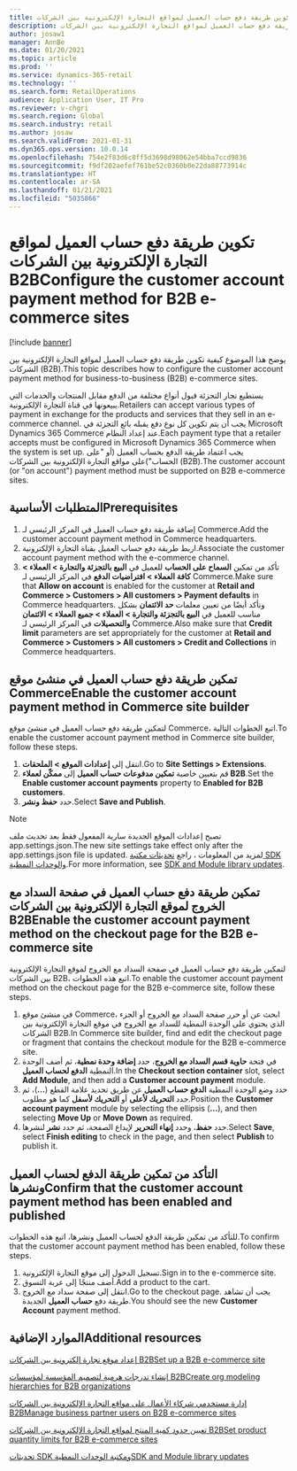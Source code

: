 ```yaml
---
title: تكوين طريقة دفع حساب العميل لمواقع التجارة الإلكترونية بين الشركات B2B
description: يوضح هذا الموضوع كيفية تكوين طريقة دفع حساب العميل لمواقع التجارة الإلكترونية بين الشركات (B2B).
author: josaw1
manager: AnnBe
ms.date: 01/20/2021
ms.topic: article
ms.prod: ''
ms.service: dynamics-365-retail
ms.technology: ''
ms.search.form: RetailOperations
audience: Application User, IT Pro
ms.reviewer: v-chgri
ms.search.region: Global
ms.search.industry: retail
ms.author: josaw
ms.search.validFrom: 2021-01-31
ms.dyn365.ops.version: 10.0.14
ms.openlocfilehash: 754e2f83d6c8ff5d3698d98062e54bba7ccd9836
ms.sourcegitcommit: f9df202aefef761be52c0360b0e22da88773914c
ms.translationtype: HT
ms.contentlocale: ar-SA
ms.lasthandoff: 01/21/2021
ms.locfileid: "5035866"
---
```

# <a name="configure-the-customer-account-payment-method-for-b2b-e-commerce-sites"></a><span data-ttu-id="cc66c-103">تكوين طريقة دفع حساب العميل لمواقع التجارة الإلكترونية بين الشركات B2B</span><span class="sxs-lookup"><span data-stu-id="cc66c-103">Configure the customer account payment method for B2B e-commerce sites</span></span>

[!include [banner](../../includes/banner.md)]

<span data-ttu-id="cc66c-104">يوضح هذا الموضوع كيفية تكوين طريقة دفع حساب العميل لمواقع التجارة الإلكترونية بين الشركات (B2B).</span><span class="sxs-lookup"><span data-stu-id="cc66c-104">This topic describes how to configure the customer account payment method for business-to-business (B2B) e-commerce sites.</span></span>

<span data-ttu-id="cc66c-105">يستطيع تجار التجزئة قبول أنواع مختلفة من الدفع مقابل المنتجات والخدمات التي يبيعونها في قناة التجارة الإلكترونية.</span><span class="sxs-lookup"><span data-stu-id="cc66c-105">Retailers can accept various types of payment in exchange for the products and services that they sell in an e-commerce channel.</span></span> <span data-ttu-id="cc66c-106">يجب أن يتم تكوين كل نوع دفع يقبله بائع التجزئة في Microsoft Dynamics 365 Commerce عند إعداد النظام.</span><span class="sxs-lookup"><span data-stu-id="cc66c-106">Each payment type that a retailer accepts must be configured in Microsoft Dynamics 365 Commerce when the system is set up.</span></span> <span data-ttu-id="cc66c-107">يجب اعتماد طريقة الدفع بحساب العميل (أو "على الحساب")على مواقع التجارة الإلكترونية بين الشركات (B2B).</span><span class="sxs-lookup"><span data-stu-id="cc66c-107">The customer account (or "on account") payment method must be supported on B2B e-commerce sites.</span></span> 

## <a name="prerequisites"></a><span data-ttu-id="cc66c-108">المتطلبات الأساسية</span><span class="sxs-lookup"><span data-stu-id="cc66c-108">Prerequisites</span></span>

1. <span data-ttu-id="cc66c-109">إضافة طريقة دفع حساب العميل في المركز الرئيسي لـ Commerce.</span><span class="sxs-lookup"><span data-stu-id="cc66c-109">Add the customer account payment method in Commerce headquarters.</span></span>
2. <span data-ttu-id="cc66c-110">اربط طريقة دفع حساب العميل بقناة التجارة الإلكترونية.</span><span class="sxs-lookup"><span data-stu-id="cc66c-110">Associate the customer account payment method with the e-commerce channel.</span></span>
3. <span data-ttu-id="cc66c-111">تأكد من تمكين **السماح على الحساب** للعميل في **البيع بالتجزئة والتجارة \> العملاء \> كافة العملاء \> افتراضيات الدفع** في المركز الرئيسي لـ Commerce.</span><span class="sxs-lookup"><span data-stu-id="cc66c-111">Make sure that **Allow on account** is enabled for the customer at **Retail and Commerce \> Customers \> All customers \> Payment defaults** in Commerce headquarters.</span></span> <span data-ttu-id="cc66c-112">وتأكد أيضًا من تعيين معلمات **حد الائتمان** بشكل مناسب للعميل في **البيع بالتجزئة والتجارة \> العملاء \> جميع العملاء \> الائتمان والتحصيلات** في المركز الرئيسي لـ Commerce.</span><span class="sxs-lookup"><span data-stu-id="cc66c-112">Also make sure that **Credit limit** parameters are set appropriately for the customer at **Retail and Commerce \> Customers \> All customers \> Credit and Collections** in Commerce headquarters.</span></span> 

## <a name="enable-the-customer-account-payment-method-in-commerce-site-builder"></a><span data-ttu-id="cc66c-113">تمكين طريقة دفع حساب العميل في منشئ موقع Commerce</span><span class="sxs-lookup"><span data-stu-id="cc66c-113">Enable the customer account payment method in Commerce site builder</span></span> 

<span data-ttu-id="cc66c-114">لتمكين طريقة دفع حساب العميل في منشئ موقع Commerce، اتبع الخطوات التالية.</span><span class="sxs-lookup"><span data-stu-id="cc66c-114">To enable the customer account payment method in Commerce site builder, follow these steps.</span></span>

1. <span data-ttu-id="cc66c-115">انتقل إلى **إعدادات الموقع \> الملحقات**.</span><span class="sxs-lookup"><span data-stu-id="cc66c-115">Go to **Site Settings \> Extensions**.</span></span>
1. <span data-ttu-id="cc66c-116">قم بتعيين خاصية **تمكين مدفوعات حساب العميل** إلى **ممكّن لعملاء B2B**.</span><span class="sxs-lookup"><span data-stu-id="cc66c-116">Set the **Enable customer account payments** property to **Enabled for B2B customers**.</span></span> 
1. <span data-ttu-id="cc66c-117">حدد **حفظ ونشر**.</span><span class="sxs-lookup"><span data-stu-id="cc66c-117">Select **Save and Publish**.</span></span>

> [!NOTE]
> <span data-ttu-id="cc66c-118">تصبح إعدادات الموقع الجديدة سارية المفعول فقط بعد تحديث ملف app.settings.json.</span><span class="sxs-lookup"><span data-stu-id="cc66c-118">The new site settings take effect only after the app.settings.json file is updated.</span></span> <span data-ttu-id="cc66c-119">لمزيد من المعلومات ، راجع [تحديثات مكتبة SDK والوحدات النمطية](../e-commerce-extensibility/sdk-updates.md).</span><span class="sxs-lookup"><span data-stu-id="cc66c-119">For more information, see [SDK and Module library updates](../e-commerce-extensibility/sdk-updates.md).</span></span>

## <a name="enable-the-customer-account-payment-method-on-the-checkout-page-for-the-b2b-e-commerce-site"></a><span data-ttu-id="cc66c-120">تمكين طريقة دفع حساب العميل في صفحة السداد مع الخروج لموقع التجارة الإلكترونية بين الشركات B2B</span><span class="sxs-lookup"><span data-stu-id="cc66c-120">Enable the customer account payment method on the checkout page for the B2B e-commerce site</span></span>

<span data-ttu-id="cc66c-121">لتمكين طريقة دفع حساب العميل في صفحة السداد مع الخروج لموقع التجارة الإلكترونية بين الشركات B2B، اتبع هذه الخطوات.</span><span class="sxs-lookup"><span data-stu-id="cc66c-121">To enable the customer account payment method on the checkout page for the B2B e-commerce site, follow these steps.</span></span>

1. <span data-ttu-id="cc66c-122">في منشئ موقع Commerce، ابحث عن أو حرر صفحة السداد مع الخروج أو الجزء الذي يحتوي على الوحدة النمطية للسداد مع الخروج في موقع التجارة الإلكترونية بين الشركات B2B.</span><span class="sxs-lookup"><span data-stu-id="cc66c-122">In Commerce site builder, find and edit the checkout page or fragment that contains the checkout module for the B2B e-commerce site.</span></span>
1. <span data-ttu-id="cc66c-123">في فتحة **حاوية قسم السداد مع الخروج**، حدد **إضافة وحدة نمطية**، ثم أضف الوحدة النمطية **الدفع لحساب العميل**.</span><span class="sxs-lookup"><span data-stu-id="cc66c-123">In the **Checkout section container** slot, select **Add Module**, and then add a **Customer account payment** module.</span></span>
1. <span data-ttu-id="cc66c-124">حدد وضع الوحدة النمطية **الدفع حساب العميل** عن طريق تحديد علامة القطع (**...**)، ثم حدد **التحريك لأعلى** أو **التحريك لأسفل** كما هو مطلوب.</span><span class="sxs-lookup"><span data-stu-id="cc66c-124">Position the **Customer account payment** module by selecting the ellipsis (**...**), and then selecting **Move Up** or **Move Down** as required.</span></span>
1. <span data-ttu-id="cc66c-125">حدد **حفظ**، وحدد **إنهاء التحرير** لإيداع الصفحة، ثم حدد **نشر** لنشرها.</span><span class="sxs-lookup"><span data-stu-id="cc66c-125">Select **Save**, select **Finish editing** to check in the page, and then select **Publish** to publish it.</span></span>

## <a name="confirm-that-the-customer-account-payment-method-has-been-enabled-and-published"></a><span data-ttu-id="cc66c-126">التأكد من تمكين طريقة الدفع لحساب العميل ونشرها</span><span class="sxs-lookup"><span data-stu-id="cc66c-126">Confirm that the customer account payment method has been enabled and published</span></span>

<span data-ttu-id="cc66c-127">للتأكد من تمكين طريقة الدفع لحساب العميل ونشرها، اتبع هذه الخطوات.</span><span class="sxs-lookup"><span data-stu-id="cc66c-127">To confirm that the customer account payment method has been enabled, follow these steps.</span></span>

1. <span data-ttu-id="cc66c-128">تسجيل الدخول إلى موقع التجارة الإلكترونية.</span><span class="sxs-lookup"><span data-stu-id="cc66c-128">Sign in to the e-commerce site.</span></span>
1. <span data-ttu-id="cc66c-129">أضف منتجًا إلى عربة التسوق.</span><span class="sxs-lookup"><span data-stu-id="cc66c-129">Add a product to the cart.</span></span>
1. <span data-ttu-id="cc66c-130">انتقل إلى صفحة سداد مع الخروج.</span><span class="sxs-lookup"><span data-stu-id="cc66c-130">Go to the checkout page.</span></span> <span data-ttu-id="cc66c-131">يجب أن تشاهد طريقة دفع **حساب العميل** الجديدة.</span><span class="sxs-lookup"><span data-stu-id="cc66c-131">You should see the new **Customer Account** payment method.</span></span>

## <a name="additional-resources"></a><span data-ttu-id="cc66c-132">الموارد الإضافية</span><span class="sxs-lookup"><span data-stu-id="cc66c-132">Additional resources</span></span>

[<span data-ttu-id="cc66c-133">إعداد موقع تجارة إلكترونية بين الشركات B2B</span><span class="sxs-lookup"><span data-stu-id="cc66c-133">Set up a B2B e-commerce site</span></span>](set-up-b2b-site.md)

[<span data-ttu-id="cc66c-134">إنشاء تدرجات هرمية لتصميم المؤسسة لمؤسسات B2B</span><span class="sxs-lookup"><span data-stu-id="cc66c-134">Create org modeling hierarchies for B2B organizations</span></span>](org-model.md)

[<span data-ttu-id="cc66c-135">إدارة مستخدمي شركاء الأعمال على مواقع التجارة الإلكترونية بين الشركات B2B</span><span class="sxs-lookup"><span data-stu-id="cc66c-135">Manage business partner users on B2B e-commerce sites</span></span>](manage-b2b-users.md)

[<span data-ttu-id="cc66c-136">تعيين حدود كمية المنتج لمواقع التجارة الإلكترونية بين الشركات B2B</span><span class="sxs-lookup"><span data-stu-id="cc66c-136">Set product quantity limits for B2B e-commerce sites</span></span>](quantity-limits.md)

[<span data-ttu-id="cc66c-137">تحديثات SDK ومكتبة الوحدات النمطية</span><span class="sxs-lookup"><span data-stu-id="cc66c-137">SDK and Module library updates</span></span>](../e-commerce-extensibility/sdk-updates.md)
